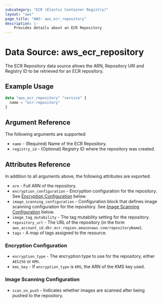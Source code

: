 ```yaml
---
subcategory: "ECR (Elastic Container Registry)"
layout: "aws"
page_title: "AWS: aws_ecr_repository"
description: |-
    Provides details about an ECR Repository
---
```


# Data Source: aws_ecr_repository

The ECR Repository data source allows the ARN, Repository URI and Registry ID to be retrieved for an ECR repository.

## Example Usage

```terraform
data "aws_ecr_repository" "service" {
  name = "ecr-repository"
}
```

## Argument Reference

The following arguments are supported:

* `name` - (Required) Name of the ECR Repository.
* `registry_id` - (Optional) Registry ID where the repository was created.

## Attributes Reference

In addition to all arguments above, the following attributes are exported:

* `arn` - Full ARN of the repository.
* `encryption_configuration` - Encryption configuration for the repository. See [Encryption Configuration](#encryption-configuration) below.
* `image_scanning_configuration` - Configuration block that defines image scanning configuration for the repository. See [Image Scanning Configuration](#image-scanning-configuration) below.
* `image_tag_mutability` - The tag mutability setting for the repository.
* `repository_url` - The URL of the repository (in the form `aws_account_id.dkr.ecr.region.amazonaws.com/repositoryName`).
* `tags` - A map of tags assigned to the resource.

### Encryption Configuration

* `encryption_type` - The encryption type to use for the repository, either `AES256` or `KMS`.
* `kms_key` - If `encryption_type` is `KMS`, the ARN of the KMS key used.

### Image Scanning Configuration

* `scan_on_push` - Indicates whether images are scanned after being pushed to the repository.

